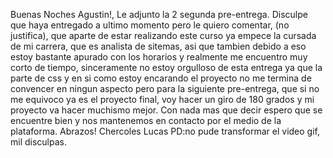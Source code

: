 Buenas Noches Agustin!, Le adjunto la 2 segunda pre-entrega.
Disculpe que haya entregado a ultimo momento pero le quiero comentar, (no justifica),  que aparte de estar realizando este curso ya empece la cursada de mi carrera, que es analista de sitemas, asi que tambien debido a eso estoy bastante apurado con los horarios y realmente me encuentro muy corto de tiempo, sinceramente no estoy orgulloso de esta entrega ya que la parte de css y en si como estoy encarando el proyecto no me termina de convencer en ningun aspecto pero para la siguiente pre-entrega, que si no me equivoco ya es el proyecto final, voy hacer un giro de 180 grados y mi proyecto va hacer muchismo mejor.
Con nada mas que decir espero que se encuentre bien y nos mantenemos en contacto por el medio de la plataforma.
Abrazos!
Chercoles Lucas
PD:no pude transformar el video gif, mil disculpas.

